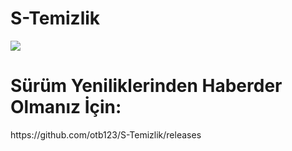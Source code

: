 # S-Temizlik

<img src="https://i.hizliresim.com/9YnQa8.jpg">

<h1>Sürüm Yeniliklerinden Haberder Olmanız İçin:</h1>
https://github.com/otb123/S-Temizlik/releases
